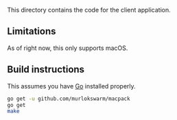 This directory contains the code for the client application.

## Limitations

As of right now, this only supports macOS.

## Build instructions

This assumes you have [Go](https://golang.org/) installed properly.

```bash
go get -u github.com/murlokswarm/macpack
go get
make
```
